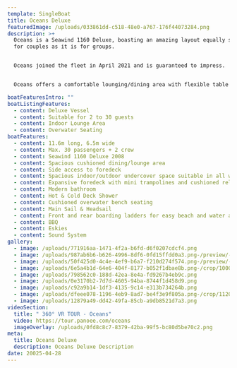 ```yaml
---
template: SingleBoat
title: Oceans Deluxe
featuredImage: /uploads/033861dd-c518-48e0-a767-176f44073284.png
description: >+
  Oceans is a Seawind 1160 Deluxe, boasting an amazing layout equally suitable
  for couples as it is for groups. 


  Oceans joined the fleet in April 2021 and is guaranteed to impress.    With a maximum guest capacity of 30, Oceans delivers the space required for your group without sacrificing any of the creature comforts.  


  Oceans offers a comfortable lounging/dining area with flexible table configuration.   The undercover space is a delightful indoor, outdoor zone that will provide comfort in any weather.   The cushioned overwater bench seating and BBQ area is a beautiful place to chill and watch the world sail by while not missing any of the action.   The foredeck is expansive, offering a combination of wide open deck space, mini trampolines and a cushioned relaxation area.    This vessel is ideal for more relaxed celebrations, families with older kids and corporate events.  

boatFeaturesIntro: ""
boatListingFeatures:
  - content: Deluxe Vessel
  - content: Suitable for 2 to 30 guests
  - content: Indoor Lounge Area
  - content: Overwater Seating
boatFeatures:
  - content: 11.6m long, 6.5m wide
  - content: M﻿ax. 30 passengers + 2 crew
  - content: Seawind 1160 Deluxe 2008
  - content: Spacious cushioned dining/lounge area
  - content: Side access to foredeck
  - content: Spacious indoor/outdoor undercover space suitable in all weather
  - content: Expansive foredeck with mini trampolines and cushioned relaxation area
  - content: Modern bathroom
  - content: Hot & Cold Deck Shower
  - content: Cushioned overwater bench seating
  - content: Main Sail & Headsail
  - content: Front and rear boarding ladders for easy beach and water access
  - content: BBQ
  - content: Eskies
  - content: Sound System
gallery:
  - image: /uploads/771916aa-1471-4f2a-b6fd-d6f0207cdcf4.png
  - image: /uploads/987ab6b6-b626-4996-8df6-0fd15ffdd0a3.png-/preview/-/enhance/28/
  - image: /uploads/50f425d0-4c4e-4ef9-b6a7-f210d274f574.png-/preview/-/enhance/14/
  - image: /uploads/6e5a4b1d-64e6-404f-8177-b052f1dbae8b.png-/crop/1000x569/0,98/-/preview/
  - image: /uploads/798562c0-188d-42ea-8e4a-fd9267b4eb9c.png
  - image: /uploads/0e3170b2-7d7d-4605-94ba-8744f1d458d9.png
  - image: /uploads/c92a9b14-1df3-4135-9c14-e313b734264b.png
  - image: /uploads/dfeee078-1196-4eb9-8ad7-be4f3e9f805a.png-/crop/1120x1126/0,284/-/preview/
  - image: /uploads/12879a49-dd42-49fa-85cb-a9db8521d7a3.png
videoSection:
  title: " 360° VR TOUR - Oceans"
  video: https://tour.panoee.com/oceans
  imageOverlay: /uploads/0fd8c8c7-8379-42ba-99f5-bc80d5be70c2.png
meta:
  title: Oceans Deluxe
  description: Oceans Deluxe Description
date: 20025-04-28
---
```

